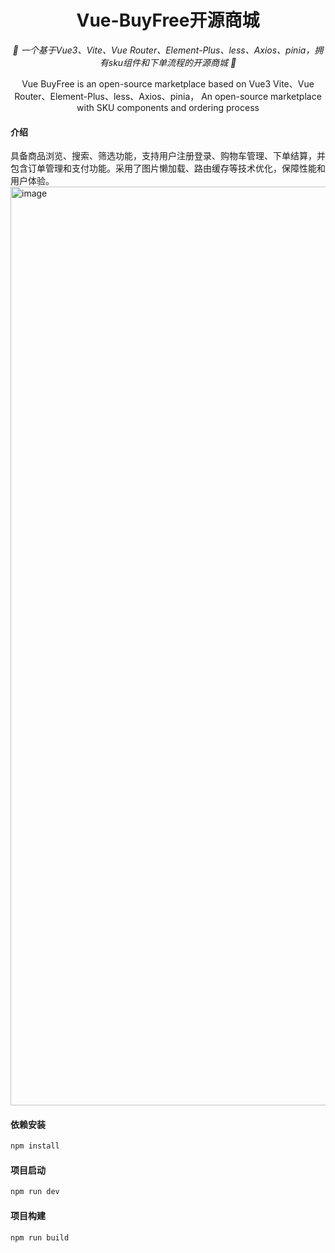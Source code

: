 <div align="center">

    
# Vue-BuyFree开源商城
    
_🚀 一个基于Vue3、Vite、Vue Router、Element-Plus、less、Axios、pinia，拥有sku组件和下单流程的开源商城 🚀_
    
Vue BuyFree is an open-source marketplace based on Vue3 Vite、Vue Router、Element-Plus、less、Axios、pinia， An open-source marketplace with SKU components and ordering process
</div>


#### 介绍
具备商品浏览、搜索、筛选功能，支持用户注册登录、购物车管理、下单结算，并包含订单管理和支付功能。采用了图片懒加载、路由缓存等技术优化，保障性能和用户体验。
<img width="1470" alt="image" src="https://github.com/user-attachments/assets/20dba635-91d1-45bc-a7bb-f81eff091f31" />


#### 依赖安装

```sh
npm install
```

#### 项目启动

```sh
npm run dev
```

#### 项目构建

```sh
npm run build
```
